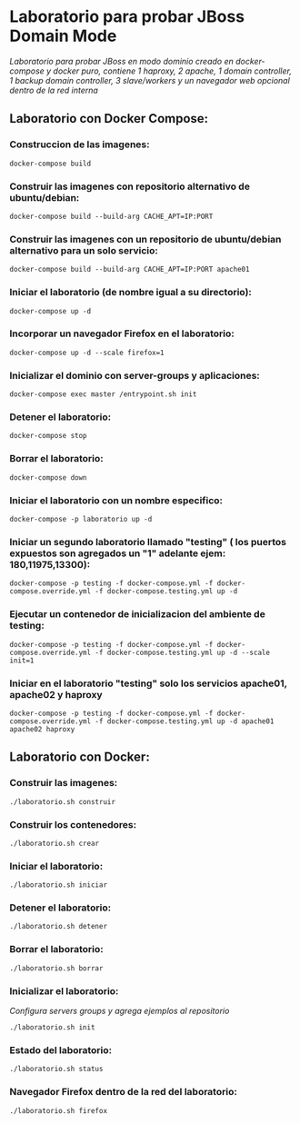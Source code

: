 # Laboratorio para probar JBoss Domain Mode

*Laboratorio para probar JBoss en modo dominio creado en docker-compose y docker puro, contiene 1 haproxy, 2 apache, 1 domain controller, 1 backup domain controller, 3 slave/workers y un navegador web opcional dentro de la red interna*

## Laboratorio con Docker Compose:

### Construccion de las imagenes:
```
docker-compose build
```

### Construir las imagenes con repositorio alternativo de ubuntu/debian:
```
docker-compose build --build-arg CACHE_APT=IP:PORT
```

### Construir las imagenes con un repositorio de ubuntu/debian alternativo para un solo servicio:
```
docker-compose build --build-arg CACHE_APT=IP:PORT apache01
```

### Iniciar el laboratorio (de nombre igual a su directorio):
```
docker-compose up -d
```

### Incorporar un navegador Firefox en el laboratorio:
```
docker-compose up -d --scale firefox=1
```

### Inicializar el dominio con server-groups y aplicaciones:
```
docker-compose exec master /entrypoint.sh init
```

### Detener el laboratorio:
```
docker-compose stop
```

### Borrar el laboratorio:
```
docker-compose down
```

### Iniciar el laboratorio con un nombre especifico:
```
docker-compose -p laboratorio up -d
```

### Iniciar un segundo laboratorio llamado "testing" ( los puertos expuestos son agregados un "1" adelante ejem: 180,11975,13300):
```
docker-compose -p testing -f docker-compose.yml -f docker-compose.override.yml -f docker-compose.testing.yml up -d
```

### Ejecutar un contenedor de inicializacion del ambiente de testing:
```
docker-compose -p testing -f docker-compose.yml -f docker-compose.override.yml -f docker-compose.testing.yml up -d --scale init=1
```

### Iniciar en el laboratorio "testing" solo los servicios apache01, apache02 y haproxy
```
docker-compose -p testing -f docker-compose.yml -f docker-compose.override.yml -f docker-compose.testing.yml up -d apache01 apache02 haproxy
```

## Laboratorio con Docker:

### Construir las imagenes:
```
./laboratorio.sh construir
```

### Construir los contenedores:
```
./laboratorio.sh crear 
```

### Iniciar el laboratorio:
```
./laboratorio.sh iniciar
```

### Detener el laboratorio:
```
./laboratorio.sh detener
```

### Borrar el laboratorio:
```
./laboratorio.sh borrar
```

### Inicializar el laboratorio:
*Configura servers groups y agrega ejemplos al repositorio*
```
./laboratorio.sh init
```

### Estado del laboratorio:
```
./laboratorio.sh status
```

### Navegador Firefox dentro de la red del laboratorio:
```
./laboratorio.sh firefox
```

